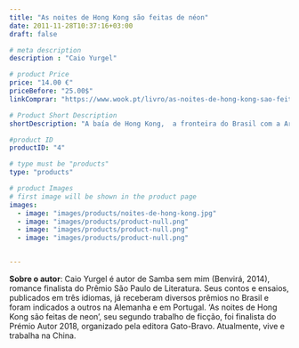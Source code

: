 ```yaml
---
title: "As noites de Hong Kong são feitas de néon"
date: 2011-11-28T10:37:16+03:00
draft: false

# meta description
description : "Caio Yurgel"

# product Price
price: "14.00 €"
priceBefore: "25.00$"
linkComprar: "https://www.wook.pt/livro/as-noites-de-hong-kong-sao-feitas-de-neon-caio-yurgel/23539212"

# Product Short Description
shortDescription: "A baía de Hong Kong,  a fronteira do Brasil com a Argentina, Polónia, a Casa do Sol: contos que ziguezagueiam entre o lá e o aqui, cerzindo passado e presente, os temores e o desejo. Os contos e ensaios do autor Caio Yurgel, um brasileiro atualmente a morar na China, já foram publicados em três idiomas, receberam prémios no Brasil e foram indicados a outros na Alemanha e em Portugal. O livro As noites de Hong Kong são feitas de neon, o seu segundo trabalho de ficção, foi selecionado como finalista pelo Prémio Autor 2018."

#product ID
productID: "4"

# type must be "products"
type: "products"

# product Images
# first image will be shown in the product page
images:
  - image: "images/products/noites-de-hong-kong.jpg"
  - image: "images/products/product-null.png"
  - image: "images/products/product-null.png"
  - image: "images/products/product-null.png"


---
```


**Sobre o autor**: Caio Yurgel é autor de Samba sem mim (Benvirá, 2014), romance finalista do Prêmio São Paulo de Literatura. Seus contos e ensaios, publicados em três idiomas, já receberam diversos prêmios no Brasil e foram indicados a outros na Alemanha e em Portugal. ‘As noites de Hong Kong são feitas de neon’, seu segundo trabalho de ficção, foi finalista do Prémio Autor 2018, organizado pela editora Gato-Bravo. Atualmente, vive e trabalha na China.